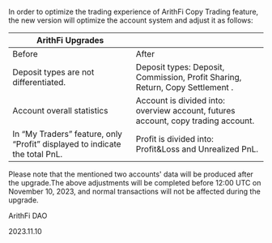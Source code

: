 In order to optimize the trading experience of ArithFi Copy Trading feature, the new version will optimize the account system and adjust it as follows:

| ArithFi Upgrades |  |
| --- | --- |
| Before | After |
| Deposit types are not differentiated. | Deposit types: Deposit, Commission, Profit Sharing, Return, Copy Settlement . |
| Account overall statistics | Account is divided into: overview account, futures account, copy trading account. |
| In “My Traders” feature, only “Profit” displayed to indicate the total PnL. | Profit is divided into: Profit&Loss and Unrealized PnL. |

Please note that the mentioned two accounts' data will be produced after the upgrade.The above adjustments will be completed before 12:00 UTC on November 10, 2023, and normal transactions will not be affected during the upgrade.

ArithFi DAO

2023.11.10
